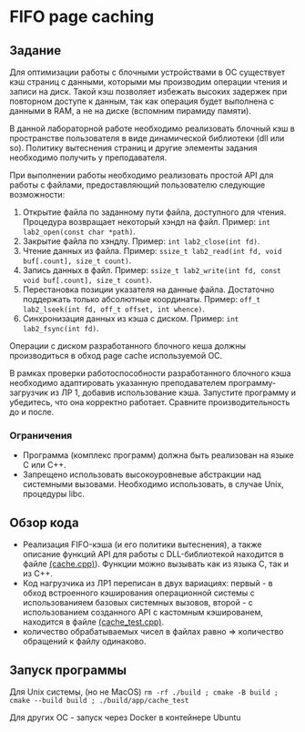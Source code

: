 # FIFO page caching


## Задание

Для оптимизации работы с блочными устройствами в ОС существует кэш страниц с данными, которыми мы производим операции чтения и записи на диск. Такой кэш позволяет избежать высоких задержек при повторном доступе к данным, так как операция будет выполнена с данными в RAM, а не на диске (вспомним пирамиду памяти).

В данной лабораторной работе необходимо реализовать блочный кэш в пространстве пользователя в виде динамической библиотеки (dll или so). Политику вытеснения страниц и другие элементы задания необходимо получить у преподавателя.

При выполнении работы необходимо реализовать простой API для работы с файлами, предоставляющий пользователю следующие возможности:

1. Открытие файла по заданному пути файла, доступного для чтения. Процедура возвращает некоторый хэндл на файл. Пример:
`int lab2_open(const char *path)`.
2. Закрытие файла по хэндлу. Пример:
`int lab2_close(int fd)`.
3. Чтение данных из файла. Пример:
`ssize_t lab2_read(int fd, void buf[.count], size_t count)`.
4. Запись данных в файл. Пример:
`ssize_t lab2_write(int fd, const void buf[.count], size_t count)`.
5. Перестановка позиции указателя на данные файла. Достаточно поддержать только абсолютные координаты. Пример:
`off_t lab2_lseek(int fd, off_t offset, int whence)`.
6. Синхронизация данных из кэша с диском. Пример:
`int lab2_fsync(int fd)`.

Операции с диском разработанного блочного кеша должны производиться в обход page cache используемой ОС.

В рамках проверки работоспособности разработанного блочного кэша необходимо адаптировать указанную преподавателем программу-загрузчик из ЛР 1, добавив использование кэша. Запустите программу и убедитесь, что она корректно работает. Сравните производительность до и после.

### Ограничения
* Программа (комплекс программ) должна быть реализован на языке C или C++.
* Запрещено использовать высокоуровневые абстракции над системными вызовами. Необходимо использовать, в случае Unix, процедуры libc.

## Обзор кода

* Реализация FIFO-кэша (и его политики вытеснения), а также описание функций API для работы с DLL-библиотекой находится в файле [(cache.cpp)](https://github.com/Ponomarenko-Alice/diy-page-cache/blob/main/app/cache.cpp)). Функции можно вызывать как из языка C, так и из C++.
* Код нагрузчика из ЛР1 переписан в двух вариациях: первый - в обход встроенного кэширования операционной системы с использованияем базовых системных вызовов, второй - с использованием созданного API с кастомным кэшированем, находится в файле [(cache_test.cpp)](https://github.com/Ponomarenko-Alice/diy-page-cache/blob/main/app/cache_test.cpp).
* количество обрабатываемых чисел в файлах равно => количество обращений к файлу одинаково.

## Запуск программы
Для Unix системы, (но не MacOS)
``` rm -rf ./build ; cmake -B build ; cmake --build build ; ./build/app/cache_test ```

Для других ОС - запуск через Docker в контейнере Ubuntu 


